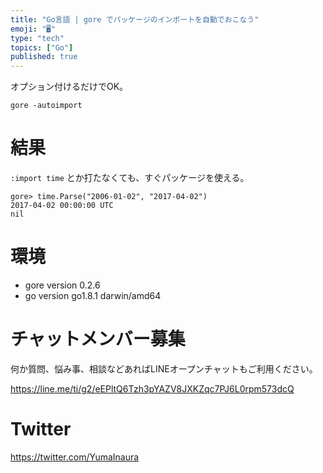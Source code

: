 ```yaml
---
title: "Go言語 | gore でパッケージのインポートを自動でおこなう"
emoji: "🖥"
type: "tech"
topics: ["Go"]
published: true
---
```


オプション付けるだけでOK。

```
gore -autoimport
```
# 結果

`:import time` とか打たなくても、すぐパッケージを使える。

```
gore> time.Parse("2006-01-02", "2017-04-02")
2017-04-02 00:00:00 UTC
nil
```

# 環境

- gore version 0.2.6
- go version go1.8.1 darwin/amd64











<!-- Update From Qiita API -->

# チャットメンバー募集


何か質問、悩み事、相談などあればLINEオープンチャットもご利用ください。

https://line.me/ti/g2/eEPltQ6Tzh3pYAZV8JXKZqc7PJ6L0rpm573dcQ





# Twitter


https://twitter.com/YumaInaura


<!-- Update From Qiita API -->


